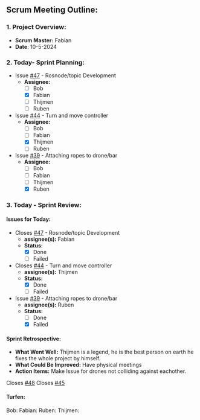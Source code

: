 ## Scrum Meeting Outline:

### 1. Project Overview:

- **Scrum Master:** Fabian
- **Date**: 10-5-2024
### 2. Today- Sprint Planning:

- Issue [#47](https://github.com/FabianDumitrascu/DroneDelivery/issues/47) - Rosnode/topic Development
  - **Assignee:** 
    - [ ] Bob
    - [x] Fabian
    - [ ] Thijmen
    - [ ] Ruben

- Issue [#44](https://github.com/FabianDumitrascu/DroneDelivery/issues/44) - Turn and move controller
  - **Assignee:** 
    - [ ] Bob
    - [ ] Fabian
    - [x] Thijmen
    - [ ] Ruben

- Issue [#39](https://github.com/FabianDumitrascu/DroneDelivery/issues/39) - Attaching ropes to drone/bar
  - **Assignee:** 
    - [ ] Bob
    - [ ] Fabian
    - [ ] Thijmen
    - [x] Ruben

### 3. Today - Sprint Review:

#### Issues for Today:
- Closes [#47](https://github.com/FabianDumitrascu/DroneDelivery/issues/47) - Rosnode/topic Development
  - **assignee(s):** Fabian
  - **Status:** 
    - [x] Done
    - [ ] Failed

- Closes [#44](https://github.com/FabianDumitrascu/DroneDelivery/issues/44) - Turn and move controller
  - **assignee(s):** Thijmen
  - **Status:** 
    - [x] Done
    - [ ] Failed

- Issue [#39](https://github.com/FabianDumitrascu/DroneDelivery/issues/39) - Attaching ropes to drone/bar
  - **assignee(s):** Ruben
  - **Status:** 
    - [ ] Done
    - [x] Failed

#### Sprint Retrospective:

- **What Went Well:** Thijmen is a legend, he is the best person on earth he fixes the whole project by himself.
- **What Could Be Improved:** Have physical meetings
- **Action Items:** Make Issue for drones not colliding against eachother.

Closes [#48](https://github.com/FabianDumitrascu/DroneDelivery/issues/48)
Closes [#45](https://github.com/FabianDumitrascu/DroneDelivery/issues/45)

#### Turfen:
Bob:
Fabian: 
Ruben:
Thijmen:
